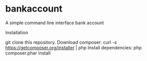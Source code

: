 # bankaccount
A simple command line interface bank account

Installation

git clone this repository.
Download composer: curl -s https://getcomposer.org/installer | php
Install dependencies: php composer.phar install
